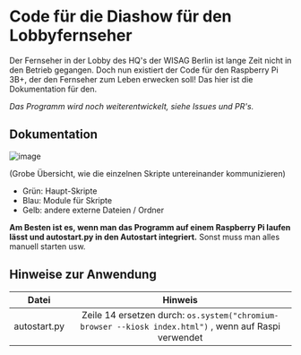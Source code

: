# Code für die Diashow für den Lobbyfernseher

Der Fernseher in der Lobby des HQ's der WISAG Berlin ist lange Zeit nicht in den Betrieb gegangen. Doch nun existiert der Code für den Raspberry Pi 3B+, der den
Fernseher zum Leben erwecken soll! Das hier ist die Dokumentation für den.

*Das Programm wird noch weiterentwickelt, siehe Issues und PR's.*

## Dokumentation

![image](https://user-images.githubusercontent.com/85707089/219309295-f1b80e21-d3e8-4013-8365-df57300f6a02.png)

(Grobe Übersicht, wie die einzelnen Skripte untereinander kommunizieren)

- Grün: Haupt-Skripte
- Blau: Module für Skripte
- Gelb: andere externe Dateien / Ordner

**Am Besten ist es, wenn man das Programm auf einem Raspberry Pi laufen lässt und autostart.py in den Autostart integriert.** Sonst muss man alles manuell starten usw.

## Hinweise zur Anwendung

|Datei|Hinweis|
|:---:|:-----:|
|autostart.py| Zeile 14 ersetzen durch: ``os.system("chromium-browser --kiosk index.html")`` , wenn auf Raspi verwendet|
